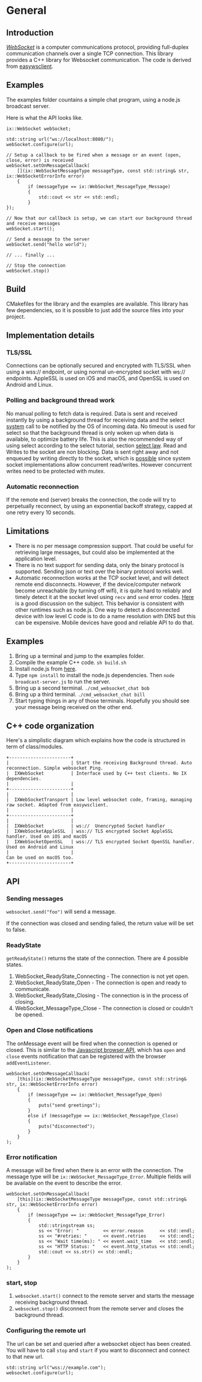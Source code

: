 # General

## Introduction

[*WebSocket*](https://en.wikipedia.org/wiki/WebSocket) is a computer communications protocol, providing full-duplex
communication channels over a single TCP connection. This library provides a C++ library for Websocket communication. The code is derived from [easywsclient](https://github.com/dhbaird/easywsclient).

## Examples

The examples folder countains a simple chat program, using a node.js broadcast server.

Here is what the API looks like.

```
ix::WebSocket webSocket;

std::string url("ws://localhost:8080/");
webSocket.configure(url);

// Setup a callback to be fired when a message or an event (open, close, error) is received
webSocket.setOnMessageCallback(
    [](ix::WebSocketMessageType messageType, const std::string& str, ix::WebSocketErrorInfo error)
    {
        if (messageType == ix::WebSocket_MessageType_Message)
        {
            std::cout << str << std::endl;
        }
});

// Now that our callback is setup, we can start our background thread and receive messages
webSocket.start();

// Send a message to the server
webSocket.send("hello world");

// ... finally ...

// Stop the connection
webSocket.stop()
```

## Build

CMakefiles for the library and the examples are available. This library has few dependencies, so it is possible to just add the source files into your project.

## Implementation details

### TLS/SSL

Connections can be optionally secured and encrypted with TLS/SSL when using a wss:// endpoint, or using normal un-encrypted socket with ws:// endpoints. AppleSSL is used on iOS and macOS, and OpenSSL is used on Android and Linux.

### Polling and background thread work

No manual polling to fetch data is required. Data is sent and received instantly by using a background thread for receiving data and the select [system](http://man7.org/linux/man-pages/man2/select.2.html) call to be notified by the OS of incoming data. No timeout is used for select so that the background thread is only woken up when data is available, to optimize battery life. This is also the recommended way of using select according to the select tutorial, section [select law](https://linux.die.net/man/2/select_tut). Read and Writes to the socket are non blocking. Data is sent right away and not enqueued by writing directly to the socket, which is [possible](https://stackoverflow.com/questions/1981372/are-parallel-calls-to-send-recv-on-the-same-socket-valid) since system socket implementations allow concurrent read/writes. However concurrent writes need to be protected with mutex.

### Automatic reconnection

If the remote end (server) breaks the connection, the code will try to perpetually reconnect, by using an exponential backoff strategy, capped at one retry every 10 seconds.

## Limitations

* There is no per message compression support. That could be useful for retrieving large messages, but could also be implemented at the application level.
* There is no text support for sending data, only the binary protocol is supported. Sending json or text over the binary protocol works well.
* Automatic reconnection works at the TCP socket level, and will detect remote end disconnects. However, if the device/computer network become unreachable (by turning off wifi), it is quite hard to reliably and timely detect it at the socket level using `recv` and `send` error codes. [Here](https://stackoverflow.com/questions/14782143/linux-socket-how-to-detect-disconnected-network-in-a-client-program) is a good discussion on the subject. This behavior is consistent with other runtimes such as node.js. One way to detect a disconnected device with low level C code is to do a name resolution with DNS but this can be expensive. Mobile devices have good and reliable API to do that.

## Examples

1. Bring up a terminal and jump to the examples folder.
2. Compile the example C++ code. `sh build.sh`
3. Install node.js from [here](https://nodejs.org/en/download/).
4. Type `npm install` to install the node.js dependencies. Then `node broadcast-server.js` to run the server.
5. Bring up a second terminal. `./cmd_websocket_chat bob`
6. Bring up a third terminal. `./cmd_websocket_chat bill`
7. Start typing things in any of those terminals. Hopefully you should see your message being received on the other end.

## C++ code organization

Here's a simplistic diagram which explains how the code is structured in term of class/modules.

```
+-----------------------+
|                       | Start the receiving Background thread. Auto reconnection. Simple websocket Ping.
|  IXWebSocket          | Interface used by C++ test clients. No IX dependencies.
|                       | 
+-----------------------+
|                       |
|  IXWebSocketTransport | Low level websocket code, framing, managing raw socket. Adapted from easywsclient.
|                       |
+-----------------------+
|                       |
|  IXWebSocket          | ws://  Unencrypted Socket handler
|  IXWebSocketAppleSSL  | wss:// TLS encrypted Socket AppleSSL handler. Used on iOS and macOS
|  IXWebSocketOpenSSL   | wss:// TLS encrypted Socket OpenSSL handler.  Used on Android and Linux
|                       |                                               Can be used on macOS too.
+-----------------------+
```

## API

### Sending messages

`websocket.send("foo")` will send a message.

If the connection was closed and sending failed, the return value will be set to false.

### ReadyState

`getReadyState()` returns the state of the connection. There are 4 possible states.

1. WebSocket_ReadyState_Connecting - The connection is not yet open.
2. WebSocket_ReadyState_Open       - The connection is open and ready to communicate.
3. WebSocket_ReadyState_Closing    - The connection is in the process of closing.
4. WebSocket_MessageType_Close     - The connection is closed or couldn't be opened.

### Open and Close notifications

The onMessage event will be fired when the connection is opened or closed. This is similar to the [Javascript browser API](https://developer.mozilla.org/en-US/docs/Web/API/WebSocket), which has `open` and `close` events notification that can be registered with the browser `addEventListener`.

```
webSocket.setOnMessageCallback(
    [this](ix::WebSocketMessageType messageType, const std::string& str, ix::WebSocketErrorInfo error)
    {
        if (messageType == ix::WebSocket_MessageType_Open)
        {
            puts("send greetings");
        }
        else if (messageType == ix::WebSocket_MessageType_Close)
        {
            puts("disconnected");
        }
    }
);
```

### Error notification

A message will be fired when there is an error with the connection. The message type will be `ix::WebSocket_MessageType_Error`. Multiple fields will be available on the event to describe the error.

```
webSocket.setOnMessageCallback(
    [this](ix::WebSocketMessageType messageType, const std::string& str, ix::WebSocketErrorInfo error)
    {
        if (messageType == ix::WebSocket_MessageType_Error)
        {
            std::stringstream ss;
            ss << "Error: "         << error.reason      << std::endl;
            ss << "#retries: "      << event.retries     << std::endl;
            ss << "Wait time(ms): " << event.wait_time   << std::endl;
            ss << "HTTP Status: "   << event.http_status << std::endl;
            std::cout << ss.str() << std::endl;
        }
    }
);
```

### start, stop

1. `websocket.start()` connect to the remote server and starts the message receiving background thread.
2. `websocket.stop()` disconnect from the remote server and closes the background thread.

### Configuring the remote url

The url can be set and queried after a websocket object has been created. You will have to call `stop` and `start` if you want to disconnect and connect to that new url.

```
std::string url("wss://example.com");
websocket.configure(url);
```
